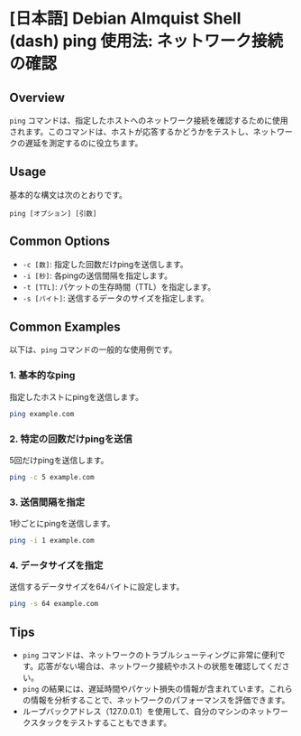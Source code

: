 # [日本語] Debian Almquist Shell (dash) ping 使用法: ネットワーク接続の確認

## Overview
`ping` コマンドは、指定したホストへのネットワーク接続を確認するために使用されます。このコマンドは、ホストが応答するかどうかをテストし、ネットワークの遅延を測定するのに役立ちます。

## Usage
基本的な構文は次のとおりです。

```
ping [オプション] [引数]
```

## Common Options
- `-c [数]`: 指定した回数だけpingを送信します。
- `-i [秒]`: 各pingの送信間隔を指定します。
- `-t [TTL]`: パケットの生存時間（TTL）を指定します。
- `-s [バイト]`: 送信するデータのサイズを指定します。

## Common Examples
以下は、`ping` コマンドの一般的な使用例です。

### 1. 基本的なping
指定したホストにpingを送信します。
```bash
ping example.com
```

### 2. 特定の回数だけpingを送信
5回だけpingを送信します。
```bash
ping -c 5 example.com
```

### 3. 送信間隔を指定
1秒ごとにpingを送信します。
```bash
ping -i 1 example.com
```

### 4. データサイズを指定
送信するデータサイズを64バイトに設定します。
```bash
ping -s 64 example.com
```

## Tips
- `ping` コマンドは、ネットワークのトラブルシューティングに非常に便利です。応答がない場合は、ネットワーク接続やホストの状態を確認してください。
- `ping` の結果には、遅延時間やパケット損失の情報が含まれています。これらの情報を分析することで、ネットワークのパフォーマンスを評価できます。
- ループバックアドレス（127.0.0.1）を使用して、自分のマシンのネットワークスタックをテストすることもできます。